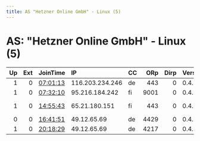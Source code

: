 ```yaml
---
title: AS "Hetzner Online GmbH" - Linux (5)
---
```


# AS: "Hetzner Online GmbH" - Linux (5)

|   Up |   Ext | JoinTime                                                                                              | IP              | CC   |   ORp |   Dirp | Version   | Contact                   | Nickname         |   eFamMembers |
|-----:|------:|:------------------------------------------------------------------------------------------------------|:----------------|:-----|------:|-------:|:----------|:--------------------------|:-----------------|--------------:|
|    1 |     0 | [07:01:13](https://nusenu.github.io/OrNetStats/w/relay/F74FA4CFE7183CAFC1B9B81CCB882448B3A862F4.html) | 116.203.234.246 | de   |   443 |      0 | 0.4.6.10  | None                      | corona           |             1 |
|    1 |     0 | [07:32:10](https://nusenu.github.io/OrNetStats/w/relay/A6C8F35AF13C647DCA8420F38403DFDDD88556FE.html) | 95.216.184.242  | fi   |  9001 |      0 | 0.4.6.10  | cybe@iki.fi               | formia           |             3 |
|    1 |     0 | [14:55:43](https://nusenu.github.io/OrNetStats/w/relay/2DBA434FE87A640805F7E9742A4C376271E5F0DC.html) | 65.21.180.151   | fi   |   443 |      0 | 0.4.6.10  | 0x602D14C5 tor at ritters | rspn1            |             1 |
|    0 |     0 | [16:41:51](https://nusenu.github.io/OrNetStats/w/relay/980F972D9A1F8E6C32FFEDCB739F336D616F0B33.html) | 49.12.65.69     | de   |  4429 |      0 | 0.4.6.10  | info@dominikdev.de        | nodeddev         |             1 |
|    1 |     0 | [20:18:29](https://nusenu.github.io/OrNetStats/w/relay/B35D94B620951F388C66067105E790BBCDAA0C17.html) | 49.12.65.69     | de   |  4217 |      0 | 0.4.6.10  | info@dominikdev.de        | dominikdevserv01 |             1 |
